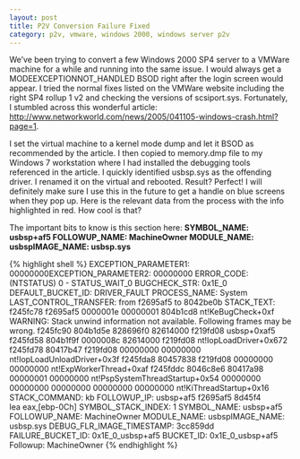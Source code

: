 ```yaml
---
layout: post
title: P2V Conversion Failure Fixed
category: p2v, vmware, windows 2000, windows server p2v
---
```


We’ve been trying to convert a few Windows 2000 SP4 server to a VMWare machine for a while and running into the same issue.  I would always get a MODEEXCEPTIONNOT_HANDLED BSOD right after the login screen would appear.  I tried the normal fixes listed on the VMWare website including the right SP4 rollup 1 v2 and checking the versions of scsiport.sys.  Fortunately, I stumbled across this wonderful article: <http://www.networkworld.com/news/2005/041105-windows-crash.html?page=1>.

I set the virtual machine to a kernel mode dump and let it BSOD as recommended by the article.  I then copied to memory.dmp file to my Windows 7 workstation where I had installed the debugging tools referenced in the article.  I quickly identified usbsp.sys as the offending driver.  I renamed it on the virtual and rebooted.  Result?  Perfect!  I will definitely make sure I use this in the future to get a handle on blue screens when they pop up. Here is the relevant data from the process with the info highlighted in red.   How cool is that?

The important bits to know is this section here: **SYMBOL_NAME:  usbsp+af5 FOLLOWUP_NAME:  MachineOwner MODULE_NAME: usbspIMAGE_NAME:  usbsp.sys**

{% highlight shell %}
EXCEPTION_PARAMETER1:  00000000EXCEPTION_PARAMETER2:  00000000 ERROR_CODE: (NTSTATUS) 0 - STATUS_WAIT_0 BUGCHECK_STR:  0x1E_0
DEFAULT_BUCKET_ID:  DRIVER_FAULT PROCESS_NAME:  System LAST_CONTROL_TRANSFER:  from f2695af5 to 8042be0b STACK_TEXT: f245fc78
f2695af5 0000001e 00000001 804b1cd8 nt!KeBugCheck+0xf WARNING: Stack unwind information not available. Following frames may be
wrong. f245fc90 804b1d5e 828696f0 82614000 f219fd08 usbsp+0xaf5 f245fd58 804b1f9f 0000008c 82614000 f219fd08
nt!IopLoadDriver+0x672 f245fd78 80417b47 f219fd08 00000000 00000000 nt!IopLoadUnloadDriver+0x3f f245fda8 80457838 f219fd08
00000000 00000000 nt!ExpWorkerThread+0xaf f245fddc 8046c8e6 80417a98 00000001 00000000 nt!PspSystemThreadStartup+0x54 00000000
00000000 00000000 00000000 00000000 nt!KiThreadStartup+0x16 STACK_COMMAND:  kb FOLLOWUP_IP: usbsp+af5 f2695af5 8d45f4         
lea     eax,[ebp-0Ch] SYMBOL_STACK_INDEX:  1 SYMBOL_NAME:  usbsp+af5 FOLLOWUP_NAME:  MachineOwner MODULE_NAME:
usbspIMAGE_NAME:  usbsp.sys DEBUG_FLR_IMAGE_TIMESTAMP:  3cc859dd FAILURE_BUCKET_ID:  0x1E_0_usbsp+af5 BUCKET_ID:
0x1E_0_usbsp+af5 Followup: MachineOwner
{% endhighlight %}
